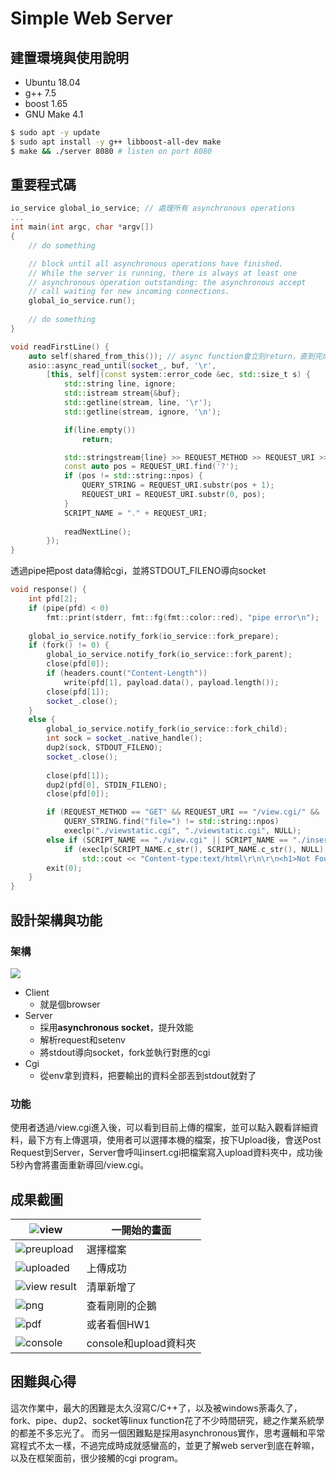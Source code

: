 Simple Web Server
===

## 建置環境與使用說明

* Ubuntu 18.04
* g++ 7.5
* boost 1.65
* GNU Make 4.1

```bash
$ sudo apt -y update
$ sudo apt install -y g++ libboost-all-dev make
$ make && ./server 8080 # listen on port 8080
```

重要程式碼
---

```cpp
io_service global_io_service; // 處理所有 asynchronous operations
...
int main(int argc, char *argv[])
{    
    // do something

    // block until all asynchronous operations have finished. 
    // While the server is running, there is always at least one
    // asynchronous operation outstanding: the asynchronous accept
    // call waiting for new incoming connections.
    global_io_service.run();
    
    // do something
}
```

```cpp
void readFirstLine() {
    auto self(shared_from_this()); // async function會立刻return，直到完成後才會回來執行，因此需要確保object的lifecycle
    asio::async_read_until(socket_, buf, '\r',
        [this, self](const system::error_code &ec, std::size_t s) {
            std::string line, ignore;
            std::istream stream{&buf};
            std::getline(stream, line, '\r');
            std::getline(stream, ignore, '\n');

            if(line.empty())
                return;

            std::stringstream{line} >> REQUEST_METHOD >> REQUEST_URI >> SERVER_PROTOCOL;
            const auto pos = REQUEST_URI.find('?');
            if (pos != std::string::npos) {
                QUERY_STRING = REQUEST_URI.substr(pos + 1);
                REQUEST_URI = REQUEST_URI.substr(0, pos);
            }
            SCRIPT_NAME = "." + REQUEST_URI;
                
            readNextLine();
        });
}
```
透過pipe把post data傳給cgi，並將STDOUT_FILENO導向socket
```cpp
void response() {
    int pfd[2];
    if (pipe(pfd) < 0)
        fmt::print(stderr, fmt::fg(fmt::color::red), "pipe error\n");
        
    global_io_service.notify_fork(io_service::fork_prepare);
    if (fork() != 0) {
        global_io_service.notify_fork(io_service::fork_parent);
        close(pfd[0]);
        if (headers.count("Content-Length"))
            write(pfd[1], payload.data(), payload.length());
        close(pfd[1]);
        socket_.close();
    }
    else {
        global_io_service.notify_fork(io_service::fork_child);
        int sock = socket_.native_handle();
        dup2(sock, STDOUT_FILENO);
        socket_.close();
            
        close(pfd[1]);
        dup2(pfd[0], STDIN_FILENO);
        close(pfd[0]);

        if (REQUEST_METHOD == "GET" && REQUEST_URI == "/view.cgi/" &&
            QUERY_STRING.find("file=") != std::string::npos)
            execlp("./viewstatic.cgi", "./viewstatic.cgi", NULL);
        else if (SCRIPT_NAME == "./view.cgi" || SCRIPT_NAME == "./insert.cgi")
            if (execlp(SCRIPT_NAME.c_str(), SCRIPT_NAME.c_str(), NULL) < 0)
                std::cout << "Content-type:text/html\r\n\r\n<h1>Not Found</h1>";
        exit(0);
    }
}
```

設計架構與功能
---

### 架構

![](https://i.imgur.com/JdnKgvS.jpg)

* Client
    * 就是個browser
* Server
    * 採用**asynchronous socket**，提升效能
    * 解析request和setenv
    * 將stdout導向socket，fork並執行對應的cgi
* Cgi
    * 從env拿到資料，把要輸出的資料全部丟到stdout就對了

### 功能

使用者透過<hostname>/view.cgi進入後，可以看到目前上傳的檔案，並可以點入觀看詳細資料，最下方有上傳選項，使用者可以選擇本機的檔案，按下Upload後，會送Post Request到Server，Server會呼叫insert.cgi把檔案寫入upload資料夾中，成功後5秒內會將畫面重新導回/view.cgi。


成果截圖
---

| ![view](https://i.imgur.com/x6c8TN0.png) | 一開始的畫面 |
| -------- | -------- |
| ![preupload](https://i.imgur.com/6GtcCtH.png) | 選擇檔案 |
| ![uploaded](https://i.imgur.com/csoi3hI.png) | 上傳成功 |
| ![view result](https://i.imgur.com/veo3uvn.png) | 清單新增了 |
| ![png](https://i.imgur.com/ACCRKCt.png) | 查看剛剛的企鵝 |
| ![pdf](https://i.imgur.com/gYDd7Wo.jpg) | 或者看個HW1 |
| ![console](https://i.imgur.com/oTlth2F.png) | console和upload資料夾 |

## 困難與心得

這次作業中，最大的困難是太久沒寫C/C++了，以及被windows荼毒久了，fork、pipe、dup2、socket等linux function花了不少時間研究，總之作業系統學的都差不多忘光了。
而另一個困難點是採用asynchronous實作，思考邏輯和平常寫程式不太一樣，不過完成時成就感蠻高的，並更了解web server到底在幹嘛，以及在框架面前，很少接觸的cgi program。
